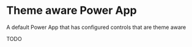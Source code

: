 # Theme aware Power App
A default Power App that has configured controls that are theme aware

TODO
